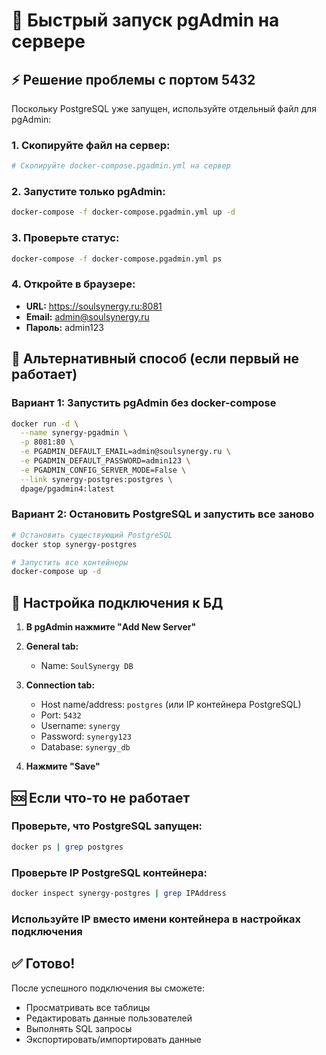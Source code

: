 # 🚀 Быстрый запуск pgAdmin на сервере

## ⚡ Решение проблемы с портом 5432

Поскольку PostgreSQL уже запущен, используйте отдельный файл для pgAdmin:

### 1. **Скопируйте файл на сервер:**
```bash
# Скопируйте docker-compose.pgadmin.yml на сервер
```

### 2. **Запустите только pgAdmin:**
```bash
docker-compose -f docker-compose.pgadmin.yml up -d
```

### 3. **Проверьте статус:**
```bash
docker-compose -f docker-compose.pgadmin.yml ps
```

### 4. **Откройте в браузере:**
- **URL:** https://soulsynergy.ru:8081
- **Email:** admin@soulsynergy.ru
- **Пароль:** admin123

## 🔧 Альтернативный способ (если первый не работает)

### Вариант 1: Запустить pgAdmin без docker-compose
```bash
docker run -d \
  --name synergy-pgadmin \
  -p 8081:80 \
  -e PGADMIN_DEFAULT_EMAIL=admin@soulsynergy.ru \
  -e PGADMIN_DEFAULT_PASSWORD=admin123 \
  -e PGADMIN_CONFIG_SERVER_MODE=False \
  --link synergy-postgres:postgres \
  dpage/pgadmin4:latest
```

### Вариант 2: Остановить PostgreSQL и запустить все заново
```bash
# Остановить существующий PostgreSQL
docker stop synergy-postgres

# Запустить все контейнеры
docker-compose up -d
```

## 🔗 Настройка подключения к БД

1. **В pgAdmin нажмите "Add New Server"**

2. **General tab:**
   - Name: `SoulSynergy DB`

3. **Connection tab:**
   - Host name/address: `postgres` (или IP контейнера PostgreSQL)
   - Port: `5432`
   - Username: `synergy`
   - Password: `synergy123`
   - Database: `synergy_db`

4. **Нажмите "Save"**

## 🆘 Если что-то не работает

### Проверьте, что PostgreSQL запущен:
```bash
docker ps | grep postgres
```

### Проверьте IP PostgreSQL контейнера:
```bash
docker inspect synergy-postgres | grep IPAddress
```

### Используйте IP вместо имени контейнера в настройках подключения

## ✅ Готово!

После успешного подключения вы сможете:
- Просматривать все таблицы
- Редактировать данные пользователей
- Выполнять SQL запросы
- Экспортировать/импортировать данные
